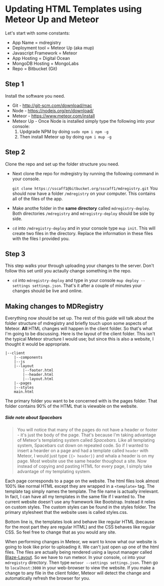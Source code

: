 # Updating HTML Templates using Meteor Up and Meteor

Let's start with some constants:
- App Name = mdregistry
- Deployment tool = Meteor Up (aka mup)
- Javascript Framework = Meteor
- App Hosting = Digital Ocean
- MongoDB Hosting = MongoLabs
- Repo = Bitbucket (Git)

## Step 1
Install the software you need.
- Git - http://git-scm.com/download/mac
- Node - https://nodejs.org/en/download/
- Meteor - https://www.meteor.com/install
- Meteor Up - Once Node is installed simply type the following into your console:
	1. Updgrade NPM by doing `sudo npm i npm -g`
	2. Then install Meteor up by doing `npm i mup -g`

## Step 2
Clone the repo and set up the folder structure you need.
- Next clone the repo for mdregistry by running the following command in your console.

	`git clone https://sscaff1@bitbucket.org/sscaff1/mdregistry.git`
    You should now have a folder `/mdregistry` on your computer. This contains all of the files of the app.
- Make anothe folder in the **same directory** called `mdregistry-deploy`. Both directories `/mdregistry` and `mdregistry-deploy` should be side by side.
- `cd` into `/mdregistry-deploy` and in your console type `mup init`. This will create two files in the directory. Replace the information in these files with the files I provided you.
## Step 3
This step walks your through uploading your changes to the server. Don't follow this set until you actaully change something in the repo.
- `cd` into `mdregistry-deploy` and type in your console `mup deploy --settings settings.json`. That's it after a couple of minutes your changes should be live and online.

## Making changes to MDRegistry
Everything now should be set up. The rest of this guide will talk about the folder structure of mdregistry and briefly touch upon some aspects of Meteor. **All** HTML changes will happen in the client folder. So that's what I'm going to be discussing. Here is the layout of the client folder. This isn't the typical Meteor structure I would use; but since this is also a website, I thought it would be appropriate.

```
|--client
	|--components
    |--js
    |--layout
    	|--footer.html
        |--header.html
        |--layout.html
    |--pages
    |--styles
    main.html
```
The primary folder you want to be concerned with is the pages folder. That folder contains 90% of the HTML that is viewable on the website.

##### Side note about Spacebars
>You will notice that many of the pages do not have a header or footer - it's just the body of the page. That's because I'm taking advantage of Meteor's templating system called _Spacebars_. Like all templating system, Spacebars cut down on repeated code. So if I wanted to insert a hearder on a page and had a template called `header` with Meteor, I would just type `{{> header}}` and whala a header is on my page. Most website use the same header thoughout a site. Now instead of copying and pasting HTML for every page, I simply take advantage of my templating system. 

Each page corresponds to a page on the website. The html files look almost 100% like normal HTML except they are wrapped in a `<template>` tag. The template tag simply names the template. The file name is actually irrelevant. In fact, I can have all my templates in the same file if I wanted to. The current website doesn't use any framework like Bootstrap. Instead it relies on custom styles. The custom styles can be found in the styles folder. The primary stylesheet that the website uses is called styles.css.

Bottom line is, the templates look and behave like regular HTML (because for the most part they are regular HTML) and the CSS behaves like regular CSS. So feel free to change that as you would any site.

When performing changes in Meteor, we want to know what our website is going to look like prior to uploading it. We can't just open up one of the html files. The files are actually being rendered using a layout manager called [Blaze-Layout](https://github.com/kadirahq/blaze-layout). So we have to run meteor. In your console, `cd` into your `mdregistry` directory. Then type `meteor --settings settings.json`. Then go to `localhost:3000` in your web-browser to view the website. If you make a change to any file in the client folder, Meteor will detect the change and automatically refresh the browser for you.
